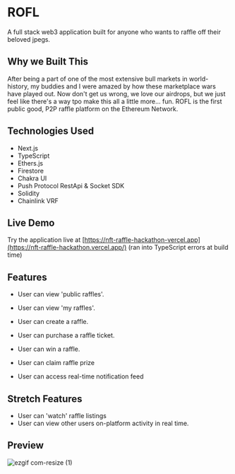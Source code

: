 # ROFL

A full stack web3 application built for anyone who wants to raffle off their beloved jpegs.


## Why we Built This

After being a part of one of the most extensive bull markets in world-history, my buddies and I were amazed by how these marketplace wars have played out. Now don't get us wrong, we love our airdrops, but we just feel like there's a way tpo make this all a little more... fun. ROFL is the first public good, P2P raffle platform on the Ethereum Network.

## Technologies Used

- Next.js
- TypeScript
- Ethers.js
- Firestore
- Chakra UI
- Push Protocol RestApi & Socket SDK
- Solidity
- Chainlink VRF

## Live Demo

Try the application live at [https://nft-raffle-hackathon-vercel.app](https://nft-raffle-hackathon.vercel.app/) (ran into TypeScript errors at build time) 

## Features

- User can view 'public raffles'.
- User can view 'my raffles'.
- User can create a raffle.
- User can purchase a raffle ticket.

- User can win a raffle.
- User can claim raffle prize
- User can access real-time notification feed

## Stretch Features

- User can 'watch' raffle listings
- User can view other users on-platform activity in real time.

## Preview

![ezgif com-resize (1)](https://user-images.githubusercontent.com/109625982/227998424-b3e3a974-f6c9-415b-8465-70aba7ce0098.gif)




